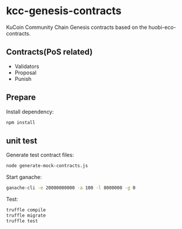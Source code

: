 # kcc-genesis-contracts

KuCoin Community Chain Genesis contracts based on the huobi-eco-contracts.

## Contracts(PoS related)

- Validators
- Proposal
- Punish

## Prepare

Install dependency:

```bash
npm install
```

## unit test

Generate test contract files:

```bash
node generate-mock-contracts.js
```

Start ganache:

```bash
ganache-cli -e 20000000000 -a 100 -l 8000000 -g 0
```

Test:

```bash
truffle compile
truffle migrate
truffle test
```
